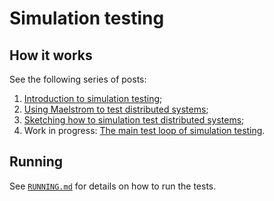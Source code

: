 # Simulation testing

## How it works

See the following series of posts:

1. [Introduction to simulation
   testing](https://github.com/pragma-org/simulation-testing/blob/main/blog/dist/00-introduction.md);
2. [Using Maelstrom to test distributed
   systems](https://github.com/pragma-org/simulation-testing/blob/main/blog/dist/02-maelstrom-testing-echo-example.md);
3. [Sketching how to simulation test distributed
   systems](https://github.com/pragma-org/simulation-testing/blob/main/blog/dist/03-simulation-testing-echo-example.md);
4. Work in progress: [The main test loop of simulation
   testing](https://github.com/pragma-org/simulation-testing/blob/main/blog/dist/04-simulation-testing-main-loop.md).

## Running

See [`RUNNING.md`](RUNNING.md) for details on how to run the tests.
